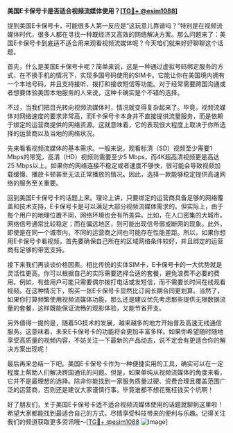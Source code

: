 **美国E卡保号卡是否适合视频流媒体使用？[[TG💪+ @esim1088](https://t.me/s/esim1088)]**

提到美国E卡保号卡，可能很多人第一反应是“这玩意儿靠谱吗？”特别是在视频流媒体时代，很多人都在寻找一种既经济又高效的网络解决方案。那么问题来了：美国E卡保号卡到底适不适合用来观看视频流媒体呢？今天咱们就来好好聊聊这个话题。

首先，什么是美国E卡保号卡呢？简单来说，这是一种通过虚拟号码绑定服务的方式，在不换手机的情况下，实现多国号码使用的SIM卡。它能让你在美国境内拥有一个本地号码，并且支持接听、拨打和接收短信等功能。对于经常需要跨国沟通或者想要体验美国本地服务的人来说，这种卡确实是个不错的选择。

不过，当我们把目光转向视频流媒体时，情况就变得复杂起来了。毕竟，视频流媒体对网络速度的要求非常高，而E卡保号卡本身并不直接提供流量服务，而是依赖于绑定的运营商提供的网络资源。这就意味着，它的表现很大程度上取决于你所选择的运营商以及当地的网络状况。

先来看看视频流媒体的基本需求。一般来说，观看标清（SD）视频至少需要1 Mbps的带宽，高清（HD）视频则需要至少5 Mbps，而4K超高清视频更是高达25 Mbps以上。如果你的网络连接不稳定或者速度不够快，很可能会导致视频加载缓慢、播放卡顿甚至无法正常播放的情况。因此，选择一款能够稳定提供高速网络的服务至关重要。

回到美国E卡保号卡的话题上来。理论上讲，只要绑定的运营商具备足够的网络覆盖和技术支持，E卡保号卡是可以满足大部分视频流媒体需求的。但实际上，由于每个用户的地理位置不同，网络环境也会有所差异。比如，在人口密集的大城市，网络信号通常比较稳定；而在偏远地区，则可能出现信号弱或断网的现象。此外，即使是在同一个城市内，不同的运营商之间也可能存在性能差距。所以，如果你想用E卡保号卡看视频，首先要确保自己所在的区域网络条件较好，并且绑定的运营商有足够的带宽支持。

接下来我们再谈谈价格因素。相比传统的实体SIM卡，E卡保号卡的一大优势就是灵活性更高。你可以根据自己的实际需要选择合适的套餐，避免浪费不必要的费用。例如，有些用户可能只需要偶尔拨打电话或发短信，而不需要长时间在线观看视频。在这种情况下，购买一张E卡保号卡显然比订阅长期合同更划算。当然了，如果你打算频繁使用视频流媒体功能，那么还是建议优先考虑那些提供无限数据流量的套餐，这样既能保证流畅的观影体验，又能节省开支。

另外值得一提的是，随着5G技术的发展，越来越多的地方开始普及高速无线通信服务。这意味着，未来E卡保号卡的功能将会更加丰富多样。如果你希望随时随地享受高质量的视频内容，不妨关注一下最新的产品动态，说不定会有更适合你的解决方案出现呢！

最后再来总结一下吧。美国E卡保号卡作为一种便捷实用的工具，确实可以在一定程度上帮助人们解决跨国通讯的问题。但是，如果单纯从视频流媒体的角度来看，它并不是最理想的选择。除非你能找到一家服务质量过硬、资费合理且覆盖范围广泛的运营商，否则还是建议大家谨慎行事。毕竟谁都不想花冤枉钱买个坑啊！

好了朋友们，关于美国E卡保号卡适不适合视频流媒体使用的话题就聊到这里啦！希望大家都能找到最适合自己的方式，尽情享受科技带来的便利与乐趣。记得关注我们的频道获取更多资讯哦～[[TG💪+ @esim1088](https://t.me/s/esim1088) ![Image](https://i.postimg.cc/4NQfJmqS/Snipaste-2025-05-13-00-14-12.png)]